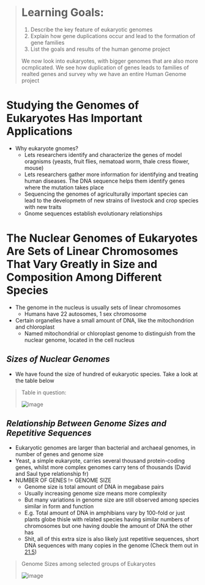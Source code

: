 > # Learning Goals:
> 1. Describe the key feature of eukaryotic genomes
> 2. Explain how gene duplications occur and lead to the formation of gene families
> 3. List the goals and results of the human genome project
>
> We now look into eukaryotes, with bigger genomes that are also more ocmplicated. We see how duplication of genes leads to families of realted genes and survey why we have an entire Human Genome project

# Studying the Genomes of Eukaryotes Has Important Applications
- Why eukaryote gnomes?
  - Lets researchers identify and characterize the genes of model oragnisms (yeasts, fruit flies, nematoad worm, thale cress flower, mouse)
  - Lets researchers gather more information for identifying and treating human diseases. The DNA sequence helps them identify genes where the mutation takes place
  - Sequencing the genomes of agriculturally important species can lead to the developmetn of new strains of livestock and crop species with new traits
  - Gnome sequences establish evolutionary relationships

# The Nuclear Genomes of Eukaryotes Are Sets of Linear Chromosomes That Vary Greatly in Size and Composition Among Different Species
- The genome in the nucleus is usually sets of linear chromosomes
  - Humans have 22 autosomes, 1 sex chromosome
- Certain organelles have a small amount of DNA, like the mitochondrion and chloroplast
  - Named mitochondrial or chloroplast genome to distinguish from the nuclear genome, located in the cell nucleus

## *Sizes of Nuclear Genomes*
 - We have found the size of hundred of eukaryotic species. Take a look at the table below

> Table in question:
> 
> ![image](https://github.com/MCBasterSheet/MCBasterSheet/assets/157453648/23f4c3cf-2ae0-4d78-a046-bfcc836fa234)

## *Relationship Between Genome Sizes and Repetitive Sequences*
- Eukaryotic genomes are larger than bacterial and archaeal genomes, in number of genes and genome size
- Yeast, a simple eukaryote, carries several thousand protein-coding genes, whilst more complex genomes carry tens of thousands (David and Saul type relationship fr)
- NUMBER OF GENES != GENOME SIZE
  - Genome size is total amount of DNA in megabase pairs
  - Usually increasing genome size means more complexity
  - But many variations in genome size are still observed among species similar in form and function
  - E.g. Total amount of DNA in amphibians vary by 100-fold or just plants globe thisle with related species having similar numbers of chromosomes but one having double the amount of DNA the other has
  - Shit, all of this extra size is also likely just repetitive sequences, short DNA sequences with many copies in the genome (Check them out in [21.5](https://github.com/MCBasterSheet/MCBasterSheet/blob/main/MCB150/pages/SubChapters/Chapter%2021/21.5%20-%20Repetitive%20Sequences%20and%20Transposable%20Elements.md))

> Genome Sizes among selected groups of Eukaryotes
>
> ![image](https://github.com/MCBasterSheet/MCBasterSheet/assets/157453648/42aadba0-89e6-4029-a009-61693659b905)

